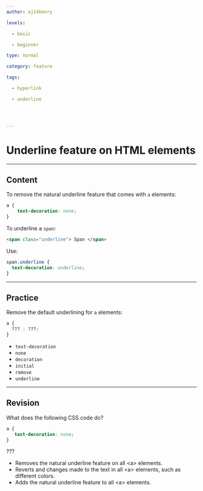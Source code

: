 ```yaml
---
author: oj14henry

levels:

  - basic

  - beginner

type: normal

category: feature

tags:

  - hyperlink

  - underline




---
```


# Underline feature on HTML elements

---
## Content

To remove the natural underline feature that comes with `a` elements:

```css
a {
    text-decoration: none;
}
```

To underline a `span`:
```html
<span class="underline"> Span </span>
```
Use:
```css
span.underline {
  text-decoration: underline;
}
```

---
## Practice

Remove the default underlining for `a` elements:
```css
a {
  ??? : ???;
}
```

* `text-decoration` 
* `none` 
* `decoration` 
* `initial` 
* `remove` 
* `underline`

---
## Revision

What does the following CSS code do?
```css
a {
   text-decoration: none;
}
```
 ???

* Removes the natural underline feature on all &lt;a&gt; elements.
* Reverts and changes made to the text in all &lt;a&gt; elements, such as different colors.
* Adds the natural underline feature to all &lt;a&gt; elements.

 
